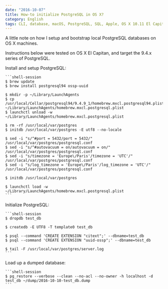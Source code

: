 ```yaml
---
date: "2016-10-07"
title: How-to initialize PostgreSQL in OS X?
category: English
tags: CLI, database, macOS, PostgreSQL, SQL, Apple, OS X 10.11 El Capitan, Regular expression
---
```


A little note on how I setup and bootstrap local PostgreSQL databases on OS X
machines.

Instructions below were tested on OS X El Capitan, and target the 9.4.x series
of PostgreSQL.

Install and setup PostgreSQL:

    ```shell-session
    $ brew update
    $ brew install postgresql94 ossp-uuid

    $ mkdir -p ~/Library/LaunchAgents
    $ cp /usr/local/Cellar/postgresql94/9.4.9_1/homebrew.mxcl.postgresql94.plist ~/Library/LaunchAgents/homebrew.mxcl.postgresql.plist
    $ launchctl unload -w ~/Library/LaunchAgents/homebrew.mxcl.postgresql.plist

    $ rm -rf /usr/local/var/postgres
    $ initdb /usr/local/var/postgres -E utf8 --no-locale

    $ sed -i "s/^#port = 5432/port = 5432/" /usr/local/var/postgres/postgresql.conf
    $ sed -i "s/^#autovacuum = on/autovacuum = on/" /usr/local/var/postgres/postgresql.conf
    $ sed -i "s/timezone = 'Europe\/Paris'/timezone = 'UTC'/" /usr/local/var/postgres/postgresql.conf
    $ sed -i "s/log_timezone = 'Europe\/Paris'/log_timezone = 'UTC'/" /usr/local/var/postgres/postgresql.conf

    $ initdb /usr/local/var/postgres

    $ launchctl load -w ~/Library/LaunchAgents/homebrew.mxcl.postgresql.plist
    ```

Initialize PostgreSQL:

    ```shell-session
    $ dropdb test_db

    $ createdb -E UTF8 -T template0 test_db

    $ psql --command 'CREATE EXTENSION "citext";' --dbname=test_db
    $ psql --command 'CREATE EXTENSION "uuid-ossp";' --dbname=test_db

    $ tail -F /usr/local/var/postgres/server.log
    ```

Load up a dumped database:

    ```shell-session
    $ pg_restore --verbose --clean --no-acl --no-owner -h localhost -d test_db ~/dump/2016-10-10-test_db.dump
    ```
